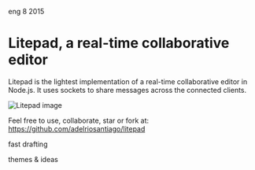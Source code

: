 <permalink>eng</permalink>
<month>8</month>
<year>2015</year>

# Litepad, a real-time collaborative editor

Litepad is the lightest implementation of a real-time collaborative editor in Node.js. It uses sockets to share messages across the connected clients.

![Litepad image](/articles/litepad/images/litepad.PNG)

Feel free to use, collaborate, star or fork at: https://github.com/adelriosantiago/litepad

<hidden>fast drafting</hidden>

<hidden>themes & ideas</hidden>

